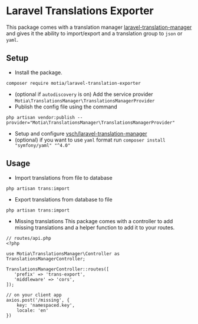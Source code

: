 # Laravel Translations Exporter
This package comes with a translation manager [laravel-translation-manager](https://github.com/vsch/laravel-translation-manager) and gives it the ability to import/export and a translation group to `json` or `yaml`.

## Setup
-  Install the package.
```
composer require motia/laravel-translation-exporter
```
- (optional if `autodiscovery` is on) Add the service provider `Motia\TranslationsManager\TranslationsManagerProvider`
- Publish the config file using the command 
```
php artisan vendor:publish --provider="Motia\TranslationsManager\TranslationsManagerProvider"
```

- Setup and configure [vsch/laravel-translation-manager](https://github.com/vsch/laravel-translation-manager)
- (optional) if you want to use `yaml` format run `composer install "symfony/yaml" "^4.0"`

## Usage
* Import translations from file to database
```
php artisan trans:import
```

* Export translations from database to file
```
php artisan trans:import
```

* Missing translations
This package comes with a controller to add missing translations and a helper function to add it to your routes.
 
```
// routes/api.php
<?php

use Motia\TranslationsManager\Controller as TranslationsManagerController;

TranslationsManagerController::routes([
   'prefix' => 'trans-export',
   'middleware' => 'cors',
]);

```

```
// on your client app
axios.post('/missing', {
    key: 'namespaced.key',
    locale: 'en'
})
```
